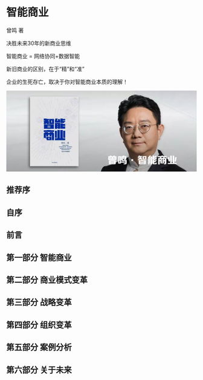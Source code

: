 智能商业
========================================

曾鸣 著

决胜未来30年的新商业思维

智能商业 = 网络协同+数据智能

新旧商业的区别，在于“精”和“准”

企业的生死存亡，取决于你对智能商业本质的理解！

![](contents/wx-cover.png)

推荐序
----------------------------------------

自序
----------------------------------------

前言
----------------------------------------

第一部分 智能商业
----------------------------------------

第二部分 商业模式变革
----------------------------------------

第三部分 战略变革
----------------------------------------

第四部分 组织变革
----------------------------------------

第五部分 案例分析
----------------------------------------

第六部分 关于未来
----------------------------------------
